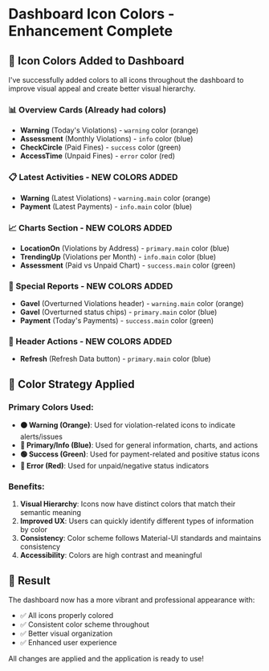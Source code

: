 # Dashboard Icon Colors - Enhancement Complete

## 🎨 Icon Colors Added to Dashboard

I've successfully added colors to all icons throughout the dashboard to improve visual appeal and create better visual hierarchy.

### 📊 Overview Cards (Already had colors)
- **Warning** (Today's Violations) - `warning` color (orange)
- **Assessment** (Monthly Violations) - `info` color (blue)  
- **CheckCircle** (Paid Fines) - `success` color (green)
- **AccessTime** (Unpaid Fines) - `error` color (red)

### 📋 Latest Activities - NEW COLORS ADDED
- **Warning** (Latest Violations) - `warning.main` color (orange)
- **Payment** (Latest Payments) - `info.main` color (blue)

### 📈 Charts Section - NEW COLORS ADDED
- **LocationOn** (Violations by Address) - `primary.main` color (blue)
- **TrendingUp** (Violations per Month) - `info.main` color (blue)
- **Assessment** (Paid vs Unpaid Chart) - `success.main` color (green)

### 🔧 Special Reports - NEW COLORS ADDED
- **Gavel** (Overturned Violations header) - `warning.main` color (orange)
- **Gavel** (Overturned status chips) - `primary.main` color (blue)
- **Payment** (Today's Payments) - `success.main` color (green)

### 🔄 Header Actions - NEW COLORS ADDED
- **Refresh** (Refresh Data button) - `primary.main` color (blue)

## 🎯 Color Strategy Applied

### Primary Colors Used:
- **🟠 Warning (Orange)**: Used for violation-related icons to indicate alerts/issues
- **🔵 Primary/Info (Blue)**: Used for general information, charts, and actions
- **🟢 Success (Green)**: Used for payment-related and positive status icons
- **🔴 Error (Red)**: Used for unpaid/negative status indicators

### Benefits:
1. **Visual Hierarchy**: Icons now have distinct colors that match their semantic meaning
2. **Improved UX**: Users can quickly identify different types of information by color
3. **Consistency**: Color scheme follows Material-UI standards and maintains consistency
4. **Accessibility**: Colors are high contrast and meaningful

## 🚀 Result

The dashboard now has a more vibrant and professional appearance with:
- ✅ All icons properly colored
- ✅ Consistent color scheme throughout
- ✅ Better visual organization
- ✅ Enhanced user experience

All changes are applied and the application is ready to use!
